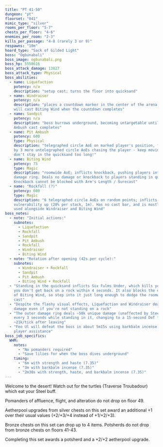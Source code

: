 ```yaml
---
title: "PT 41-50"
dungeon: "pt"
floorset: "041"
mimic_type: "silver"
rooms_per_floor: "5-7"
chests_per_floor: "4-6"
enemies_per_room: "2-3"
kills_per_passage: "4-8 (rarely 3 or 9)"
respawns: "10m"
hoard_type: "Sack of Gilded Light"
boss: "Ogbunabali"
boss_image: ogbunabali.png
boss_hp: 5558616
boss_attack_damage: 13827
boss_attack_type: Physical
boss_abilities:
  - name: Liquefaction
    potency: n/a
    description: "setup cast; turns the floor into quicksand"
  - name: Windraiser
    potency: n/a
    description: "places a countdown marker in the center of the arena which
    will cast Biting Wind when the countdown completes"
  - name: Sandpit
    potency: n/a
    description: "boss burrows underground, becoming untargetable until the Pit
    Ambush cast completes"
  - name: Pit Ambush
    potency: 600
    type: Physical
    description: "telegraphed circle AoE on marked player's position, followed
    by 3 more untelegraphed circle AoEs chasing the player - keep moving, and
    don't stay in the quicksand too long!"
  - name: Biting Wind
    potency: 75
    type: Magic
    description: "roomwide AoE; inflicts knockback, pushing players into the
    damage ring. Deals no damage or knockback to players standing in quicksand.
    Knockback cannot be blocked with Arm's Length / Surecast"
  - name: "Rockfall (?)"
    potency: 600
    type: Magic
    description: "6 telegraphed circle AoEs on random points; inflicts
    vulnerability up (20% per stack, 1m). Has no cast bar, and is mostly
    used alongside Windraiser and Biting Wind"
boss_notes:
  - note: "Initial actions:"
    subnotes:
      - Liquefaction
      - Rockfall
      - Sandpit
      - Pit Ambush
      - Rockfall
      - Windraiser
      - Biting Wind
  - note: "Rotation after opening (42s per cycle):"
    subnotes:
      - Windraiser + Rockfall
      - Sandpit
      - Pit Ambush
      - Biting Wind + Rockfall
  - "Standing in the quicksand inflicts Six Fulms Under, which kills you if
    you don't get back on a rock within 4 seconds. It also blocks the effects
    of Biting Wind, so step into it just long enough to dodge the roomwide
    cast"
  - "Despite the flashy visual effects, Liquefaction and Windraiser deal no
    damage even if you're not standing on a rock"
  - "The outer damage ring deals ~50k unique damage (unaffected by Steel)
    every 3 seconds while standing in it, changing to a 15-second DoT for
    ~21k/tick after leaving"
  - "Feo Ul will defeat the boss in about 5m15s using barkbalm incense with no
    player assistance"
boss_job_specifics:
  WHM:
    notes:
      - "No pomanders required"
      - "Save lilies for when the boss dives underground"
    timing:
      - "6m with strength and haste (7.35)"
      - "3m with barkbalm incense (7.35)"
      - "2m30s with strength, haste, and barkbalm incense (7.35)"
---
```


Welcome to the desert! Watch out for the turtles (Traverse Troubadour) which
eat your Steel buff.

Pomanders of affluence, flight, and alteration do not drop on floor 49.

Aetherpool upgrades from silver chests on this set award an additional +1 over
their usual values (+2/+3/+4 instead of +1/+2/+3).

Bronze chests on this set can drop up to 4 items. Potsherds do not drop from
bronze chests on floors 41-43.

Completing this set awards a potsherd and a +2/+2 aetherpool upgrade.
